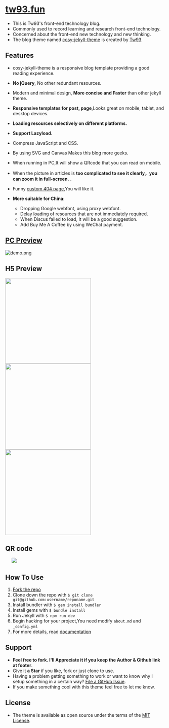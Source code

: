 # [tw93.fun](https://tw93.fun)

- This is Tw93's front-end technology blog.
- Commonly used to record learning and research front-end technology.
- Concerned about the front-end new technology and new thinking.
- The blog theme named [cosy-jekyll-theme](https://rubygems.org/gems/cosy-jekyll-theme) is created by [Tw93](https://tw93.fun/about/).

## Features

- cosy-jekyll-theme is a responsive blog template providing a good reading experience.
- **No jQuery**, No other redundant resources.
- Modern and minimal design, **More concise and Faster** than other jekyll theme.
- **Responsive templates for post, page**,Looks great on mobile, tablet, and desktop devices.
- **Loading resources selectively on different platforms.**
- **Support Lazyload.**
- Compress JavaScript and CSS.
- By using SVG and Canvas Makes this blog more geeks.
- When running in PC,It will show a QRcode that you can read on mobile.
- When the picture in articles is **too complicated to see it clearly，you can zoom it in full-screen.** .
- Funny [custom 404 page](http://tw93.github.io/err),You will like it.
- **More suitable for China**:

  - Dropping Google webfont, using proxy webfont.
  - Delay loading of resources that are not immediately required.
  - When Discus failed to load, It will be a good suggestion.
  - Add Buy Me A Coffee by using WeChat payment.

## [PC Preview](https://tw93.fun)

![demo.png](http://gtms02.alicdn.com/tfs/TB1W3NFQVXXXXaUXpXXXXXXXXXX-2316-1537.jpg)

## H5 Preview

<img src="http://ww1.sinaimg.cn/large/0060lm7Tgy1fc8ex6yyh3j30xp1iy0z1.jpg" width="270"/><img src="http://ww3.sinaimg.cn/large/0060lm7Tgy1fc8eyalu16j30xp1iyq7g.jpg" width="270"/><img src="http://ww3.sinaimg.cn/large/0060lm7Tgy1fc8ex5vn9dj30xp1iyafo.jpg" width="270"/>

## QR code

&nbsp;&nbsp;&nbsp;&nbsp;&nbsp;![](http://ww1.sinaimg.cn/large/0060lm7Tgy1fc8eyyn0msj305k05kglf.jpg)

## How To Use

1. [Fork the repo](https://github.com/tw93/tw93.github.io)
2. Clone down the repo with `$ git clone git@github.com:username/reponame.git`
3. Install bundler with `$ gem install bundler`
4. Install gems with `$ bundle install`
5. Run Jekyll with `$ npm run dev`
6. Begin hacking for your project,You need modify `about.md` and `_config.yml`
7. For more details, read [documentation](http://jekyllrb.com/)

## Support

- **Feel free to fork. I'll Appreciate it if you keep the Author & Github link at footer**.
- Give it **a Star** if you like, fork or just clone to use.
- Having a problem getting something to work or want to know why I setup something in a certain way? [File a GitHub Issue](https://github.com/tw93/tw93.github.io/issues/new).
- If you make something cool with this theme feel free to let me know.

## License

- The theme is available as open source under the terms of the [MIT License](http://opensource.org/licenses/MIT).
